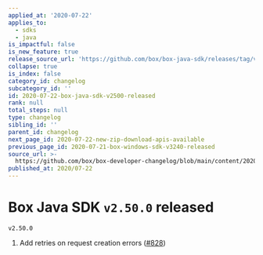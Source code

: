 ```yaml
---
applied_at: '2020-07-22'
applies_to:
  - sdks
  - java
is_impactful: false
is_new_feature: true
release_source_url: 'https://github.com/box/box-java-sdk/releases/tag/v2.50.0'
collapse: true
is_index: false
category_id: changelog
subcategory_id: ''
id: 2020-07-22-box-java-sdk-v2500-released
rank: null
total_steps: null
type: changelog
sibling_id: ''
parent_id: changelog
next_page_id: 2020-07-22-new-zip-download-apis-available
previous_page_id: 2020-07-21-box-windows-sdk-v3240-released
source_url: >-
  https://github.com/box/box-developer-changelog/blob/main/content/2020/07-22-box-java-sdk-v2500-released.md
published_at: 2020/07-22
---
```

# Box Java SDK `v2.50.0` released

`v2.50.0`

1. Add retries on request creation errors ([#828][1])

[1]: https://github.com/box/box-java-sdk/issues/828